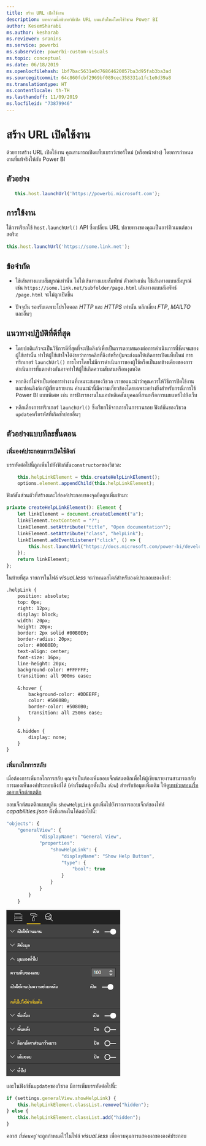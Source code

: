 ```yaml
---
title: สร้าง URL เปิดใช้งาน
description: บทความนี้อธิบายวิธีเปิด URL บนแท็บใหม่โดยใช้วิชวล Power BI
author: KesemSharabi
ms.author: kesharab
ms.reviewer: sranins
ms.service: powerbi
ms.subservice: powerbi-custom-visuals
ms.topic: conceptual
ms.date: 06/18/2019
ms.openlocfilehash: 1bf7bac5631e0d76864620057ba3d95fab3ba3ad
ms.sourcegitcommit: 64c860fcbf2969bf089cec358331a1fc1e0d39a8
ms.translationtype: HT
ms.contentlocale: th-TH
ms.lasthandoff: 11/09/2019
ms.locfileid: "73879946"
---
```

# <a name="create-a-launch-url"></a>สร้าง URL เปิดใช้งาน

ด้วยการสร้าง URL เปิดใช้งาน คุณสามารถเปิดแท็บเบราว์เซอร์ใหม่ (หรือหน้าต่าง) โดยการกำหนดงานที่แท้จริงให้กับ Power BI

## <a name="sample"></a>ตัวอย่าง

```typescript
   this.host.launchUrl('https://powerbi.microsoft.com');
```

## <a name="usage"></a>การใช้งาน

ใช้การเรียกใช้ `host.launchUrl()` API ซึ่งเปลี่ยน URL ปลายทางของคุณเป็นอาร์กิวเมนต์ของสตริง:

```typescript
this.host.launchUrl('https://some.link.net');
```

## <a name="restrictions"></a>ข้อจำกัด

* ใช้เส้นทางแบบสัมบูรณ์เท่านั้น ไม่ใช่เส้นทางแบบสัมพัทธ์ ตัวอย่างเช่น ใช้เส้นทางแบบสัมบูรณ์ เช่น `https://some.link.net/subfolder/page.html` เส้นทางแบบสัมพัทธ์ `/page.html` จะไม่ถูกเปิดขึ้น

* ปัจจุบัน รองรับเฉพาะโปรโตคอล *HTTP* และ *HTTPS* เท่านั้น หลีกเลี่ยง *FTP*, *MAILTO* และอื่นๆ

## <a name="best-practices"></a>แนวทางปฏิบัติที่ดีที่สุด

* โดยปกติแล้วจะเป็นวิธีการดีที่สุดที่จะเปิดลิงก์เพื่อเป็นการตอบสนองต่อการดำเนินการที่ชัดเจนของผู้ใช้เท่านั้น ทำให้ผู้ใช้เข้าใจได้ง่ายว่าการคลิกที่ลิงก์หรือปุ่มจะส่งผลให้เกิดการเปิดแท็บใหม่ การทริกเกอร์ `launchUrl()` การโทรโดยไม่มีการดำเนินการของผู้ใช้หรือเป็นผลข้างเคียงของการดำเนินการที่แตกต่างกันอาจทำให้ผู้ใช้เกิดความสับสนหรือหงุดหงิด

* หากลิงก์ไม่จำเป็นต่อการทำงานที่เหมาะสมของวิชวล เราขอแนะนำว่าคุณควรให้วิธีการปิดใช้งานและซ่อนลิงก์แก่ผู้เขียนรายงาน คำแนะนำนี้มีความเกี่ยวข้องโดยเฉพาะอย่างยิ่งสำหรับกรณีการใช้ Power BI แบบพิเศษ เช่น การฝังรายงานในแอปพลิเคชันบุคคลที่สามหรือการเผยแพร่ไปยังเว็บ

* หลีกเลี่ยงการทริกเกอร์ `launchUrl()` ซึ่งเรียกใช้จากภายในการวนรอบ ฟังก์ชันของวิชวล `update`หรือรหัสที่เกิดซ้ำบ่อยอื่นๆ

## <a name="a-step-by-step-example"></a>ตัวอย่างแบบทีละขั้นตอน

### <a name="add-a-link-launching-element"></a>เพิ่มองค์ประกอบการเปิดใช้ลิงก์

บรรทัดต่อไปนี้ถูกเพิ่มไปยังฟังก์ชัน`constructor`ของวิชวล:

```typescript
    this.helpLinkElement = this.createHelpLinkElement();
    options.element.appendChild(this.helpLinkElement);
```

ฟังก์ชันส่วนตัวที่สร้างและใส่องค์ประกอบของจุดยึดถูกเพิ่มเข้ามา:

```typescript
private createHelpLinkElement(): Element {
    let linkElement = document.createElement("a");
    linkElement.textContent = "?";
    linkElement.setAttribute("title", "Open documentation");
    linkElement.setAttribute("class", "helpLink");
    linkElement.addEventListener("click", () => {
        this.host.launchUrl("https://docs.microsoft.com/power-bi/developer/visuals/custom-visual-develop-tutorial");
    });
    return linkElement;
};
```

ในท้ายที่สุด รายการในไฟล์ *visual.less* จะกำหนดสไตล์สำหรับองค์ประกอบของลิงก์:

```less
.helpLink {
    position: absolute;
    top: 0px;
    right: 12px;
    display: block;
    width: 20px;
    height: 20px;
    border: 2px solid #80B0E0;
    border-radius: 20px;
    color: #80B0E0;
    text-align: center;
    font-size: 16px;
    line-height: 20px;
    background-color: #FFFFFF;
    transition: all 900ms ease;

    &:hover {
        background-color: #DDEEFF;
        color: #5080B0;
        border-color: #5080B0;
        transition: all 250ms ease;
    }

    &.hidden {
        display: none;
    }
}
```

### <a name="add-a-toggling-mechanism"></a>เพิ่มกลไกการสลับ

เมื่อต้องการเพิ่มกลไกการสลับ คุณจำเป็นต้องเพิ่มออบเจ็กต์สแตติกเพื่อให้ผู้เขียนรายงานสามารถสลับการมองเห็นองค์ประกอบลิงก์ได้ (ค่าเริ่มต้นถูกตั้งเป็น *ซ่อน*) สำหรับข้อมูลเพิ่มเติม ให้ดู[บทช่วยสอนเรื่องออบเจ็กต์สแตติก](https://microsoft.github.io/PowerBI-visuals/docs/concepts/objects-and-properties)

ออบเจ็กต์สแตติกแบบบูลีน `showHelpLink` ถูกเพิ่มไปยังรายการออบเจ็กต์ของไฟล์ *capabilities.json* ดังที่แสดงในโค้ดต่อไปนี้:

```typescript
"objects": {
    "generalView": {
            "displayName": "General View",
            "properties":
                "showHelpLink": {
                    "displayName": "Show Help Button",
                    "type": {
                        "bool": true
                    }
                }
            }
        }
    }
```

![เปิดใช้งานการสลับ URL](./media/launchurl-toggle.png)

และในฟังก์ชัน`update`ของวิชวล มีการเพิ่มบรรทัดต่อไปนี้:

```typescript
if (settings.generalView.showHelpLink) {
    this.helpLinkElement.classList.remove("hidden");
} else {
    this.helpLinkElement.classList.add("hidden");
}
```

คลาส *ที่ซ่อนอยู่* จะถูกกำหนดไว้ในไฟล์ *visual.less* เพื่อควบคุมการแสดงผลขององค์ประกอบ
